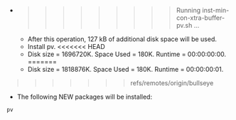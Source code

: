 * >>>>>>>>> Running inst-min-con-xtra-buffer-pv.sh ...
  * After this operation, 127 kB of additional disk space will be used.
  * Install pv.
<<<<<<< HEAD
  * Disk size = 1696720K. Space Used = 180K. Runtime = 00:00:00:00.
=======
  * Disk size = 1818876K. Space Used = 180K. Runtime = 00:00:00:01.
>>>>>>> refs/remotes/origin/bullseye
  * The following NEW packages will be installed:
  ```bash
pv
  ```
